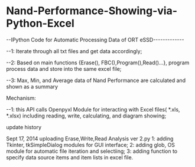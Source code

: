 Nand-Performance-Showing-via-Python-Excel
=========================================

--IPython Code for Automatic Processing Data of ORT eSSD-------------

--1: Iterate through all txt files and get data accordingly;

--2: Based on main functions {Erase(), FBC(),Program(),Read()...}, program process data and store into the same excel file;

--3: Max, Min, and Average data of Nand Performance are calculated and shown as a summary 

Mechanism: 

--1: this API calls Openpyxl Module for interacting with Excel files( *.xls, *.xlsx) including reading, write, calculating, and diagram showing;

update history

Sept 17, 2014
uploading Erase,Write,Read Analysis ver 2.py
1: adding Tkinter, tkSimpleDialog modules for GUI interface;
2: adding glob, OS module for automatic file iteration and selectiing;
3: adding function to specify data source items and item lists in excel file.
